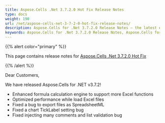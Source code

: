 ```yaml
---
title: Aspose.Cells .Net 3.7.2.0 Hot Fix Release Notes
type: docs
weight: 190
url: /net/aspose-cells-net-3-7-2-0-hot-fix-release-notes/
description: Aspose.Cells for .Net 3.7.2.0 Release Notes – the latest enhancements, new features, and fixes.
keywords: Aspose.Cells for .Net 3.7.2.0 Release Notes, Aspose.Cells for .Net 3.7.2.0 updates and fixes
---
```


{{% alert color="primary" %}} 

This page contains release notes for [Aspose.Cells .Net 3.7.2.0 Hot Fix](https://downloads.aspose.com/cells/net/new-releases/aspose.cells-.net-3.7.2.0-hot-fix/)

{{% /alert %}} 

Dear Customers, 

We have released Aspose.Cells for .NET v3.7.2! 

- Enhanced formula calculation engine to support more Excel functions
- Optimized performance while load Excel files
- Fixed a bug to export files as SpreadsheetML
- Fixed a chart TickLabel setting bug
- Fixed injecting many comments and list validation bug
